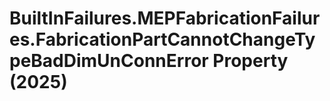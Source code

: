 # BuiltInFailures.MEPFabricationFailures.FabricationPartCannotChangeTypeBadDimUnConnError Property (2025)

﻿